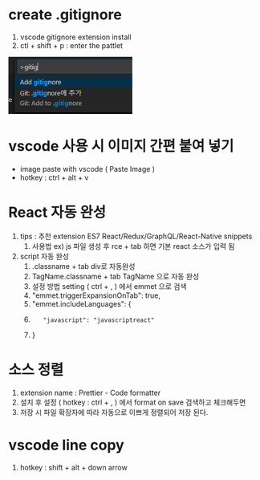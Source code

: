# create .gitignore

1. vscode gitignore extension install
1. ctl + shift + p : enter the pattlet

![](2020-05-22-09-51-28.PNG)

# vscode 사용 시 이미지 간편 붙여 넣기

- image paste with vscode ( Paste Image )
- hotkey : ctrl + alt + v

# React 자동 완성

1.  tips : 추천 extension ES7 React/Redux/GraphQL/React-Native snippets
    1. 사용법 ex) js 파일 생성 후 rce + tab 하면 기본 react 소스가 입력 됨
1.  script 자동 완성
    1.  .classname + tab div로 자동완성
    1.  TagName.classname + tab TagName 으로 자동 완성
    1.  설정 방법 setting ( ctrl + , ) 에서 emmet 으로 검색
    1.  "emmet.triggerExpansionOnTab": true,
    1.  "emmet.includeLanguages": {
    1.        "javascript": "javascriptreact"
    1.  }

# 소스 정렬

1. extension name : Prettier - Code formatter
1. 설치 후 설정 ( hotkey : ctrl + , ) 에서 format on save 검색하고 체크해두면
1. 저장 시 파일 확장자에 따라 자동으로 이쁘게 정렬되어 저장 된다.

# vscode line copy

1. hotkey : shift + alt + down arrow
